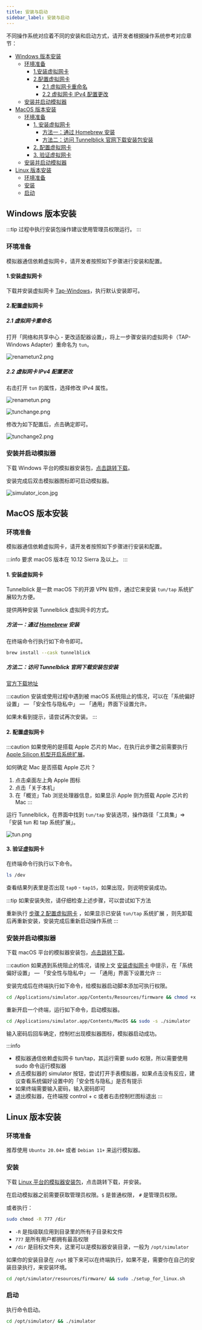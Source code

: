 ```yaml
---
title: 安装与启动
sidebar_label: 安装与启动
---
```


不同操作系统对应着不同的安装和启动方式，请开发者根据操作系统参考对应章节：

- [Windows 版本安装](#windows-版本安装)
  - [环境准备](#环境准备)
    - [1.安装虚拟网卡](#1安装虚拟网卡)
    - [2.配置虚拟网卡](#2配置虚拟网卡)
      - [2.1 虚拟网卡重命名](#21-虚拟网卡重命名)
      - [2.2 虚拟网卡 IPv4 配置更改](#22-虚拟网卡-ipv4-配置更改)
  - [安装并启动模拟器](#安装并启动模拟器)
- [MacOS 版本安装](#macos-版本安装)
  - [环境准备](#环境准备-1)
    - [1. 安装虚拟网卡](#1-安装虚拟网卡)
      - [方法一：通过 Homebrew 安装](#方法一通过-homebrew-安装)
      - [方法二：访问 Tunnelblick 官网下载安装包安装](#方法二访问-tunnelblick-官网下载安装包安装)
    - [2. 配置虚拟网卡](#2-配置虚拟网卡)
    - [3. 验证虚拟网卡](#3-验证虚拟网卡)
  - [安装并启动模拟器](#安装并启动模拟器-1)
- [Linux 版本安装](#linux-版本安装)
  - [环境准备](#环境准备-2)
  - [安装](#安装)
  - [启动](#启动)

## Windows 版本安装

:::tip
过程中执行安装包操作建议使用管理员权限运行。
:::

### 环境准备

模拟器通信依赖虚拟网卡，请开发者按照如下步骤进行安装和配置。

#### 1.安装虚拟网卡

下载并安装虚拟网卡 [Tap-Windows](https://upload-cdn.huami.com/zeppos/simulator/download/tap-windows-9.21.2.zip)，执行默认安装即可。

#### 2.配置虚拟网卡

##### 2.1 虚拟网卡重命名

打开「网络和共享中心 - 更改适配器设置」，将上一步骤安装的虚拟网卡（TAP-Windows Adapter）重命名为 `tun`。

![renametun2.png](/img/simulator/renametun2.png)

##### 2.2 虚拟网卡 IPv4 配置更改

右击打开 `tun` 的属性，选择修改 IPv4 属性。

![renametun.png](/img/simulator/renametun.png)

![tunchange.png](/img/simulator/tunchange.png)

修改为如下配置后，点击确定即可。

![tunchange2.png](/img/simulator/tunchange2.png)

### 安装并启动模拟器

下载 Windows 平台的模拟器安装包，[点击跳转下载](./download.md)。

安装完成后双击模拟器图标即可启动模拟器。

![simulator_icon.jpg](/img/simulator/simulator_icon.jpg)

## MacOS 版本安装

### 环境准备

模拟器通信依赖虚拟网卡，请开发者按照如下步骤进行安装和配置。

:::info
要求 macOS 版本在 10.12 Sierra 及以上。
:::

#### 1. 安装虚拟网卡

Tunnelblick 是一款 macOS 下的开源 VPN 软件，通过它来安装 `tun/tap` 系统扩展较为方便。

提供两种安装 Tunnelblick 虚拟网卡的方式。

##### 方法一：通过 [Homebrew](https://brew.sh/) 安装

在终端命令行执行如下命令即可。

```sh
brew install --cask tunnelblick
```

##### 方法二：访问 Tunnelblick 官网下载安装包安装

[官方下载地址](https://tunnelblick.net/downloads.html)

:::caution
安装或使用过程中遇到被 macOS 系统阻止的情况，可以在「系统偏好设置」 — 「安全性与隐私中」 — 「通用」界面下设置允许。

如果未看到提示，请尝试再次安装。
:::

#### 2. 配置虚拟网卡

:::caution
如果使用的是搭载 Apple 芯片的 Mac，在执行此步骤之前需要执行 [Apple Silicon 机型开启系统扩展](../../faq/apple-silicon.md)。

如何确定 Mac 是否搭载 Apple 芯片？

1. 点击桌面左上角 Apple 图标
2. 点击「关于本机」
3. 在「概览」Tab 浏览处理器信息，如果显示 Apple 则为搭载 Apple 芯片的 Mac
:::

运行 Tunnelblick，在界面中找到 `tun/tap` 安装选项，操作路径「工具集」=> 「安装 tun 和 tap 系统扩展」。

![tun.png](/img/simulator/tun.png)

#### 3. 验证虚拟网卡

在终端命令行执行以下命令。

```sh
ls /dev
```

查看结果列表里是否出现 `tap0` - `tap15`，如果出现，则说明安装成功。

:::tip
如果安装失败，请仔细检查上述步骤，可以尝试如下方法

重新执行 [步骤 2 配置虚拟网卡](#2-配置虚拟网卡) ，如果显示已安装 `tun/tap` 系统扩展 ，则先卸载后再重新安装，安装完成后重新启动操作系统
:::

### 安装并启动模拟器

下载 macOS 平台的模拟器安装包，[点击跳转下载](./download.md)。

:::caution
如果遇到系统阻止的情况，请按上文 [安装虚拟网卡](#1-安装虚拟网卡) 中提示，在「系统偏好设置」 — 「安全性与隐私中」 — 「通用」界面下设置允许
:::

安装完成后在终端执行如下命令，给模拟器启动脚本添加可执行权限。

```sh
cd /Applications/simulator.app/Contents/Resources/firmware && chmod +x ./start_qemu.sh
```

重新开启一个终端，运行如下命令，启动模拟器。

```sh
cd /Applications/simulator.app/Contents/MacOS && sudo -s ./simulator
```

输入密码后回车确定，控制栏出现模拟器图标，模拟器启动成功。

:::info

- 模拟器通信依赖虚拟网卡 tun/tap，其运行需要 sudo 权限，所以需要使用 sudo 命令运行模拟器
- 点击模拟器的 simulator 按钮，尝试打开手表模拟器，如果点击没有反应，建议查看系统偏好设置中的「安全性与隐私」是否有提示
- 如果终端需要输入密码，输入密码即可
- 退出模拟器，在终端按 control + c 或者右击控制栏图标退出
:::

## Linux 版本安装

### 环境准备

推荐使用 `Ubuntu 20.04+` 或者 `Debian 11+` 来运行模拟器。

### 安装

下载 [Linux 平台的模拟器安装包](download.md)，点击跳转下载，并安装。

在启动模拟器之前需要获取管理员权限。`$` 是普通权限， `#` 是管理员权限。

或者执行：

```bash
sudo chmod -R 777 /dir
```

- `-R` 是指级联应用到目录里的所有子目录和文件
- `777` 是所有用户都拥有最高权限
- `/dir` 是目标文件夹，这里可以是模拟器安装目录，一般为 `/opt/simulator`

如果你的安装目录在 `/opt` 接下来可以在终端执行，如果不是，需要你在自己的安装目录执行，来安装环境。

```sh
cd /opt/simulator/resources/firmware/ && sudo ./setup_for_linux.sh
```

### 启动

执行命令启动。

```sh
cd /opt/simulator/ && ./simulator
```
